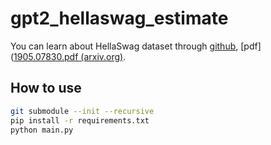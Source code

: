 # gpt2_hellaswag_estimate

You can learn about HellaSwag dataset through [github](https://github.com/rowanz/hellaswag), [pdf]([1905.07830.pdf (arxiv.org)](https://arxiv.org/pdf/1905.07830.pdf). 

## How to use

```bash
git submodule --init --recursive
pip install -r requirements.txt
python main.py
```